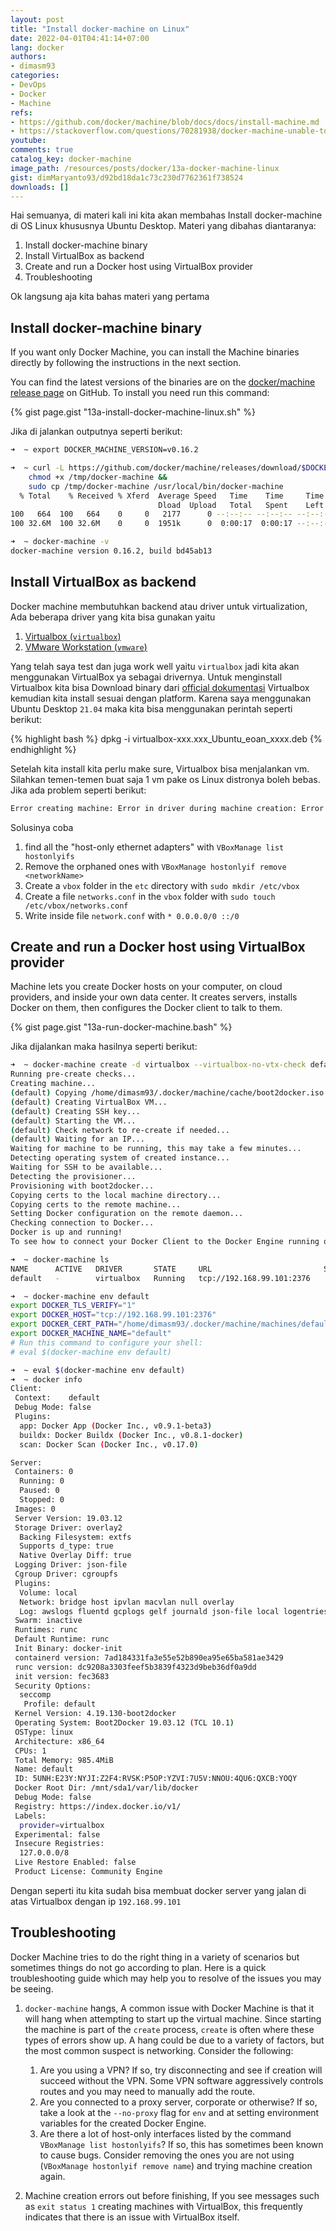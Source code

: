 ```yaml
---
layout: post
title: "Install docker-machine on Linux"
date: 2022-04-01T04:41:14+07:00
lang: docker
authors:
- dimasm93
categories:
- DevOps
- Docker
- Machine
refs: 
- https://github.com/docker/machine/blob/docs/docs/install-machine.md
- https://stackoverflow.com/questions/70281938/docker-machine-unable-to-create-a-machine-on-macos-vboxmanage-returning-e-acces
youtube: 
comments: true
catalog_key: docker-machine
image_path: /resources/posts/docker/13a-docker-machine-linux
gist: dimMaryanto93/d92bd18da1c73c230d7762361f738524
downloads: []
---
```



Hai semuanya, di materi kali ini kita akan membahas Install docker-machine di OS Linux khususnya Ubuntu Desktop. Materi yang dibahas diantaranya:

1. Install docker-machine binary
2. Install VirtualBox as backend
3. Create and run a Docker host using VirtualBox provider
4. Troubleshooting

Ok langsung aja kita bahas materi yang pertama

<!--more-->

## Install docker-machine binary

If you want only Docker Machine, you can install the Machine binaries directly by following the instructions in the next section. 

You can find the latest versions of the binaries are on the [docker/machine release page](https://github.com/docker/machine/releases/) on GitHub. To install you need run this command:

{% gist page.gist "13a-install-docker-machine-linux.sh" %}

Jika di jalankan outputnya seperti berikut:

```bash
➜  ~ export DOCKER_MACHINE_VERSION=v0.16.2

➜  ~ curl -L https://github.com/docker/machine/releases/download/$DOCKER_MACHINE_VERSION/docker-machine-`uname -s`-`uname -m` >/tmp/docker-machine &&
    chmod +x /tmp/docker-machine &&
    sudo cp /tmp/docker-machine /usr/local/bin/docker-machine
  % Total    % Received % Xferd  Average Speed   Time    Time     Time  Current
                                 Dload  Upload   Total   Spent    Left  Speed
100   664  100   664    0     0   2177      0 --:--:-- --:--:-- --:--:--  2169
100 32.6M  100 32.6M    0     0  1951k      0  0:00:17  0:00:17 --:--:-- 1888k

➜  ~ docker-machine -v
docker-machine version 0.16.2, build bd45ab13
```

## Install VirtualBox as backend

Docker machine membutuhkan backend atau driver untuk virtualization, Ada beberapa driver yang kita bisa gunakan yaitu

1. [Virtualbox (`virtualbox`)](https://github.com/docker/machine/tree/master/drivers/virtualbox)
2. [VMware Workstation (`vmware`)](https://github.com/machine-drivers/docker-machine-driver-vmware)

Yang telah saya test dan juga work well yaitu `virtualbox` jadi kita akan menggunakan VirtualBox ya sebagai drivernya. Untuk menginstall Virtualbox kita bisa Download binary dari [official dokumentasi](https://www.virtualbox.org/wiki/Linux_Downloads) Virtualbox kemudian kita install sesuai dengan platform. Karena saya menggunakan Ubuntu Desktop `21.04` maka kita bisa menggunakan perintah seperti berikut:

{% highlight bash %}
dpkg -i virtualbox-xxx.xxx_Ubuntu_eoan_xxxx.deb
{% endhighlight %}

Setelah kita install kita perlu make sure, Virtualbox bisa menjalankan vm. Silahkan temen-temen buat saja 1 vm pake os Linux distronya boleh bebas. Jika ada problem seperti berikut:

```bash
Error creating machine: Error in driver during machine creation: Error setting up host only network on machine start: /usr/local/bin/VBoxManage hostonlyif ipconfig vboxnet0 --ip 192.168.99.1 --netmask 255.255.255.0 failed:
```

Solusinya coba 

1. find all the "host-only ethernet adapters" with `VBoxManage list hostonlyifs`
2. Remove the orphaned ones with `VBoxManage hostonlyif remove <networkName>`
3. Create a `vbox` folder in the `etc` directory with `sudo mkdir /etc/vbox`
4. Create a file `networks.conf` in the `vbox` folder with `sudo touch /etc/vbox/networks.conf`
5. Write inside file `network.conf` with `* 0.0.0.0/0 ::/0`

## Create and run a Docker host using VirtualBox provider

Machine lets you create Docker hosts on your computer, on cloud providers, and inside your own data center. It creates servers, installs Docker on them, then configures the Docker client to talk to them.

{% gist page.gist "13a-run-docker-machine.bash" %}

Jika dijalankan maka hasilnya seperti berikut:

```bash
➜  ~ docker-machine create -d virtualbox --virtualbox-no-vtx-check default
Running pre-create checks...
Creating machine...
(default) Copying /home/dimasm93/.docker/machine/cache/boot2docker.iso to /home/dimasm93/.docker/machine/machines/default/boot2docker.iso...
(default) Creating VirtualBox VM...
(default) Creating SSH key...
(default) Starting the VM...
(default) Check network to re-create if needed...
(default) Waiting for an IP...
Waiting for machine to be running, this may take a few minutes...
Detecting operating system of created instance...
Waiting for SSH to be available...
Detecting the provisioner...
Provisioning with boot2docker...
Copying certs to the local machine directory...
Copying certs to the remote machine...
Setting Docker configuration on the remote daemon...
Checking connection to Docker...
Docker is up and running!
To see how to connect your Docker Client to the Docker Engine running on this virtual machine, run: docker-machine env default

➜  ~ docker-machine ls
NAME      ACTIVE   DRIVER       STATE     URL                         SWARM   DOCKER      ERRORS
default   -        virtualbox   Running   tcp://192.168.99.101:2376           v19.03.12

➜  ~ docker-machine env default
export DOCKER_TLS_VERIFY="1"
export DOCKER_HOST="tcp://192.168.99.101:2376"
export DOCKER_CERT_PATH="/home/dimasm93/.docker/machine/machines/default"
export DOCKER_MACHINE_NAME="default"
# Run this command to configure your shell: 
# eval $(docker-machine env default)

➜  ~ eval $(docker-machine env default)
➜  ~ docker info
Client:
 Context:    default
 Debug Mode: false
 Plugins:
  app: Docker App (Docker Inc., v0.9.1-beta3)
  buildx: Docker Buildx (Docker Inc., v0.8.1-docker)
  scan: Docker Scan (Docker Inc., v0.17.0)

Server:
 Containers: 0
  Running: 0
  Paused: 0
  Stopped: 0
 Images: 0
 Server Version: 19.03.12
 Storage Driver: overlay2
  Backing Filesystem: extfs
  Supports d_type: true
  Native Overlay Diff: true
 Logging Driver: json-file
 Cgroup Driver: cgroupfs
 Plugins:
  Volume: local
  Network: bridge host ipvlan macvlan null overlay
  Log: awslogs fluentd gcplogs gelf journald json-file local logentries splunk syslog
 Swarm: inactive
 Runtimes: runc
 Default Runtime: runc
 Init Binary: docker-init
 containerd version: 7ad184331fa3e55e52b890ea95e65ba581ae3429
 runc version: dc9208a3303feef5b3839f4323d9beb36df0a9dd
 init version: fec3683
 Security Options:
  seccomp
   Profile: default
 Kernel Version: 4.19.130-boot2docker
 Operating System: Boot2Docker 19.03.12 (TCL 10.1)
 OSType: linux
 Architecture: x86_64
 CPUs: 1
 Total Memory: 985.4MiB
 Name: default
 ID: 5UNH:E23Y:NYJI:Z2F4:RVSK:P5OP:YZVI:7U5V:NNOU:4QU6:QXCB:YOQY
 Docker Root Dir: /mnt/sda1/var/lib/docker
 Debug Mode: false
 Registry: https://index.docker.io/v1/
 Labels:
  provider=virtualbox
 Experimental: false
 Insecure Registries:
  127.0.0.0/8
 Live Restore Enabled: false
 Product License: Community Engine
```

Dengan seperti itu kita sudah bisa membuat docker server yang jalan di atas Virtualbox dengan ip `192.168.99.101`

## Troubleshooting

Docker Machine tries to do the right thing in a variety of scenarios but sometimes things do not go according to plan. Here is a quick troubleshooting guide which may help you to resolve of the issues you may be seeing.

1. `docker-machine` hangs, A common issue with Docker Machine is that it will hang when attempting to start up the virtual machine. Since starting the machine is part of the `create` process, `create` is often where these types of errors show up. A hang could be due to a variety of factors, but the most common suspect is networking. Consider the following:
    1. Are you using a VPN? If so, try disconnecting and see if creation will succeed without the VPN. Some VPN software aggressively controls routes and you may need to manually add the route.
    2. Are you connected to a proxy server, corporate or otherwise? If so, take a look at the `--no-proxy` flag for `env` and at setting environment variables for the created Docker Engine.
    3. Are there a lot of host-only interfaces listed by the command `VBoxManage list hostonlyifs`? If so, this has sometimes been known to cause bugs. Consider removing the ones you are not using (`VBoxManage hostonlyif remove name`) and trying machine creation again.

2. Machine creation errors out before finishing, If you see messages such as `exit status 1` creating machines with VirtualBox, this frequently indicates that there is an issue with VirtualBox itself.